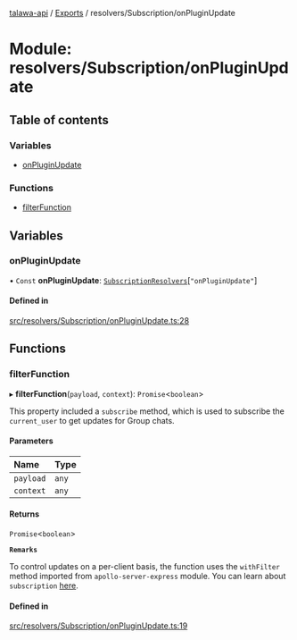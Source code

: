 [talawa-api](../README.md) / [Exports](../modules.md) / resolvers/Subscription/onPluginUpdate

# Module: resolvers/Subscription/onPluginUpdate

## Table of contents

### Variables

- [onPluginUpdate](resolvers_Subscription_onPluginUpdate.md#onpluginupdate)

### Functions

- [filterFunction](resolvers_Subscription_onPluginUpdate.md#filterfunction)

## Variables

### onPluginUpdate

• `Const` **onPluginUpdate**: [`SubscriptionResolvers`](types_generatedGraphQLTypes.md#subscriptionresolvers)[``"onPluginUpdate"``]

#### Defined in

[src/resolvers/Subscription/onPluginUpdate.ts:28](https://github.com/PalisadoesFoundation/talawa-api/blob/6295a23/src/resolvers/Subscription/onPluginUpdate.ts#L28)

## Functions

### filterFunction

▸ **filterFunction**(`payload`, `context`): `Promise`\<`boolean`\>

This property included a `subscribe` method, which is used to
subscribe the `current_user` to get updates for Group chats.

#### Parameters

| Name | Type |
| :------ | :------ |
| `payload` | `any` |
| `context` | `any` |

#### Returns

`Promise`\<`boolean`\>

**`Remarks`**

To control updates on a per-client basis, the function uses the `withFilter`
method imported from `apollo-server-express` module.
You can learn about `subscription` [here](https://www.apollographql.com/docs/apollo-server/data/subscriptions/).

#### Defined in

[src/resolvers/Subscription/onPluginUpdate.ts:19](https://github.com/PalisadoesFoundation/talawa-api/blob/6295a23/src/resolvers/Subscription/onPluginUpdate.ts#L19)
